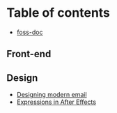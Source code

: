 # Table of contents

* [foss-doc](README.md)

## Front-end

## Design

* [Designing modern email](design/designing-modern-email.md)
* [Expressions in After Effects](design/expressions-in-after-effects.md)

